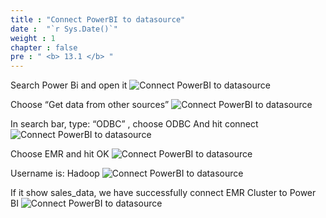 ```yaml
---
title : "Connect PowerBI to datasource"
date :  "`r Sys.Date()`" 
weight : 1
chapter : false
pre : " <b> 13.1 </b> "
---
```

Search Power Bi and open it
![Connect PowerBI to datasource](/images/13.PowerBI/13.1.Connect_PowerBI_to_datasource/Connect%20PowerBI%20to%20datasource3.png?width=40pc)

Choose “Get data from other sources”
![Connect PowerBI to datasource](/images/13.PowerBI/13.1.Connect_PowerBI_to_datasource/Connect%20PowerBI%20to%20datasource4.png)

In search bar, type: “ODBC” , choose ODBC And hit connect
![Connect PowerBI to datasource](/images/13.PowerBI/13.1.Connect_PowerBI_to_datasource/Connect%20PowerBI%20to%20datasource5.png?width=30pc)

Choose EMR and hit OK
![Connect PowerBI to datasource](/images/13.PowerBI/13.1.Connect_PowerBI_to_datasource/Connect%20PowerBI%20to%20datasource6.png?width=40pc)

Username is: Hadoop
![Connect PowerBI to datasource](/images/13.PowerBI/13.1.Connect_PowerBI_to_datasource/Connect%20PowerBI%20to%20datasource7.png?width=40pc)

If it show sales_data, we have successfully connect EMR Cluster to Power BI
![Connect PowerBI to datasource](/images/13.PowerBI/13.1.Connect_PowerBI_to_datasource/Connect%20PowerBI%20to%20datasource8.png?width=25pc)


